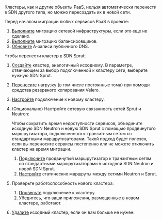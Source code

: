 Кластеры, как и другие объекты PaaS, нельзя автоматически перенести в SDN другого типа, но можно пересоздать их в новой сети.

Перед началом миграции любых сервисов PaaS в проекте:

1. [Выполните](../../iaas/) миграцию сетевой инфраструктуры, если это еще не сделано.
1. [Выполните](../balancers/) миграцию балансировщиков.
1. [Обновите](../dns/) A-записи публичного DNS.

Чтобы перенести кластер в SDN Sprut:

1. [Создайте](/ru/kubernetes/k8s/service-management/create-cluster) кластер, аналогичный исходному. В параметре, отвечающем за выбор подключенной к кластеру сети, выберите нужную SDN Sprut.
1. [Перенесите](/ru/kubernetes/k8s/how-to-guides/velero-backup) нагрузку (в том числе постоянные тома) при помощи средства резервного копирования Velero.
1. [Настройте](/ru/kubernetes/k8s/connect/kubectl#podklyuchenie_k_klasteru) подключение к новому кластеру.
1. (Опционально) Настройте сетевую связанность сетей Sprut и Neutron:

    Чтобы сократить время недоступности сервисов, объедините исходную SDN Neutron и новую SDN Sprut с помощью продвинутого маршрутизатора, подключенного к транзитным сетям со стандартными маршрутизаторами. Такой подход будет полезен, если вы переносите сервисы постепенно или не можете отключить кластер на время миграции.

    1. [Подключите](/ru/networks/vnet/how-to-guides/onpremise-connect/advanced-router) продвинутый маршрутизатор к транзитным сетям со стандартными маршрутизаторами в исходной SDN Neutron и новой SDN Sprut.
    1. [Настройте](/ru/networks/vnet/how-to-guides/onpremise-connect/advanced-router#6_nastroyte_staticheskie_marshruty_mezhdu_setyami) статические маршруты между сетями Neutron и Sprut.

1. Проверьте работоспособность нового кластера:

    1. [Проверьте](/ru/kubernetes/k8s/connect/kubectl#proverka_podklyucheniya_k_klasteru) подключение к кластеру.
    2. Убедитесь, что ваши приложения, размещенные в новом кластере, работают.

1. [Удалите](/ru/kubernetes/k8s/service-management/manage-cluster#delete_cluster) исходный кластер, если он вам больше не нужен.
